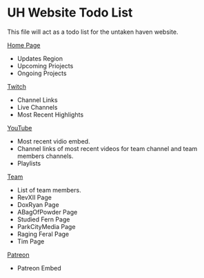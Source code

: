 # UH Website Todo List
 
This file will act as a todo list for the untaken haven website.

<a href= "https://untakenhaven.github.io/index.htm">Home Page</a>
* Updates  Region
* Upcoming Priojects
* Ongoing Projects

<a href= "twitch.htm">Twitch<a><br>
* Channel Links 
* Live Channels <!-- Change emeded channel to user selection if possible.-->
* Most Recent Highlights

<a href= "youTube.htm">YouTube<a><br>
* Most recent vidio embed.
* Channel links of most recent videos for team channel and team members channels.
* Playlists

<a href= "team.htm">Team<a><br>
<!-- Will be drop down.-->
<!-- Can be click on to go to general team page.-->
* List of team members.
* RevXII Page
* DoxRyan Page
* ABagOfPowder Page
* Studied Fern Page
* ParkCityMedia Page
* Raging Feral Page
* Tim Page

<a href= "Patreon.htm">Patreon</a>
* Patreon Embed 
